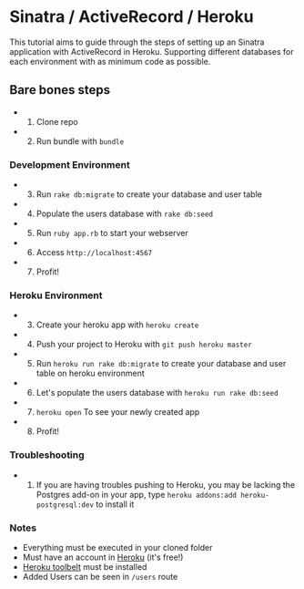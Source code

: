 # Sinatra / ActiveRecord / Heroku

This tutorial aims to guide through the steps of setting up an Sinatra application with ActiveRecord in Heroku. Supporting different databases for each environment with as minimum code as possible.

## Bare bones steps
* 1. Clone repo
* 2. Run bundle with `bundle`

### Development Environment
* 3. Run `rake db:migrate` to create your database and user table
* 4. Populate the users database with `rake db:seed`
* 5. Run `ruby app.rb` to start your webserver
* 6. Access `http://localhost:4567`
* 7. Profit!

### Heroku Environment
* 3. Create your heroku app with `heroku create`
* 4. Push your project to Heroku with `git push heroku master`
* 5. Run `heroku run rake db:migrate` to create your database and user table on heroku
environment
* 6. Let's populate the users database with `heroku run rake db:seed`
* 7. `heroku open` To see your newly created app
* 8. Profit!

### Troubleshooting
* 1. If you are having troubles pushing to Heroku, you may be lacking the Postgres add-on in your app, type `heroku addons:add heroku-postgresql:dev` to install it

### Notes
* Everything must be executed in your cloned folder
* Must have an account in [Heroku](http://heroku.com) (it's free!)
* [Heroku toolbelt](https://toolbelt.heroku.com/) must be installed
* Added Users can be seen in `/users` route